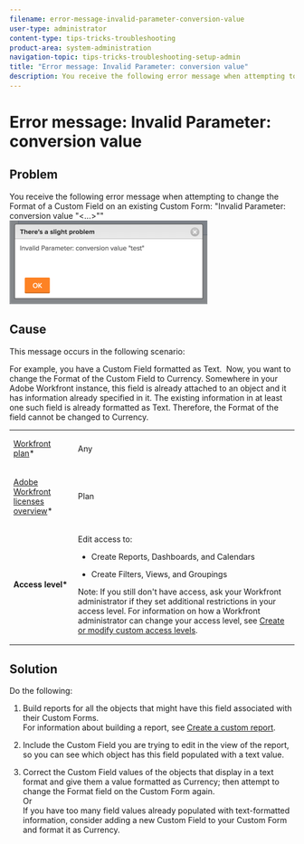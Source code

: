 ```yaml
---
filename: error-message-invalid-parameter-conversion-value
user-type: administrator
content-type: tips-tricks-troubleshooting
product-area: system-administration
navigation-topic: tips-tricks-troubleshooting-setup-admin
title: "Error message: Invalid Parameter: conversion value"
description: You receive the following error message when attempting to change the Format of a Custom Field on an existing Custom Form: "Invalid Parameter: conversion value "<...>""
---
```


# Error message: Invalid Parameter: conversion value

## Problem

You receive the following error message when attempting to change the Format of a Custom Field on an existing Custom Form: "Invalid Parameter: conversion value "<...>""  
![custom_field_format_invalid_parameter_error.png](assets/custom-field-format-invalid-parameter-error-350x148.png)

## Cause

This message occurs in the following scenario:

For example, you have a Custom Field formatted as Text.&nbsp; Now, you want to change the Format of the Custom Field to Currency. Somewhere in your Adobe Workfront instance, this field is already attached to an object and it has information already specified in it. The existing information in at least one such field is already formatted as Text. Therefore, the Format of the field cannot be changed to Currency.

<table cellspacing="0"> 
 <col> 
 <col> 
 <tbody> 
  <tr> 
   <td role="rowheader"> <p><a href="https://www.workfront.com/plans" target="_blank">Workfront plan</a>*</p> </td> 
   <td>Any</td> 
  </tr> 
  <tr> 
   <td role="rowheader"> <p><a href="../../administration-and-setup/add-users/access-levels-and-object-permissions/wf-licenses.md" class="MCXref xref">Adobe Workfront licenses overview</a>*</p> </td> 
   <td> <p>Plan </p> </td> 
  </tr> 
  <tr data-mc-conditions=""> 
   <td role="rowheader"><strong>Access level*</strong> </td> 
   <td> <p>Edit access to:</p> 
    <ul> 
     <li> <p>Create Reports, Dashboards, and Calendars</p> </li> 
     <li> <p>Create Filters, Views, and Groupings</p> </li> 
    </ul> <p>Note: If you still don't have access, ask your Workfront administrator if they set additional restrictions in your access level. For information on how a Workfront administrator can change your access level, see <a href="../../administration-and-setup/add-users/configure-and-grant-access/create-modify-access-levels.md" class="MCXref xref">Create or modify custom access levels</a>.</p> </td> 
  </tr> 
 </tbody> 
</table>

## Solution

Do the following:

1. Build reports for all the objects that might have this field associated with their Custom Forms.  
   For information about building a report, see [Create a custom report](../../reports-and-dashboards/reports/creating-and-managing-reports/create-custom-report.md).

1. Include the Custom Field you are trying to edit in the view of the report, so you can see which object has this field populated with a text value.&nbsp;
1. Correct the Custom Field values of the objects that display in a text format and give them a value formatted as Currency; then attempt to change the Format field on the Custom Form again.  
   Or  
   If you have too many field values already populated with text-formatted information, consider adding a new Custom Field to your Custom Form and format it as Currency.&nbsp;&nbsp;

